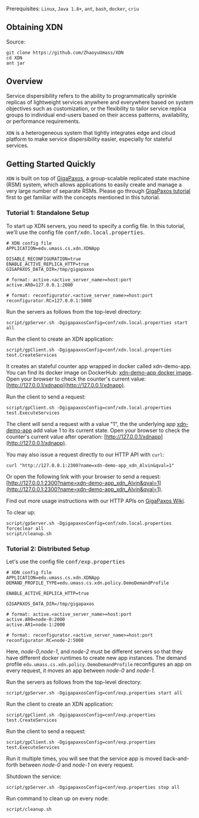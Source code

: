 Prerequisites: `Linux`, `Java 1.8+`, `ant`, `bash`, `docker`, `criu`

Obtaining XDN
-------------
Source:
```
git clone https://github.com/ZhaoyuUmass/XDN
cd XDN
ant jar
```

Overview
-------------
Service dispersibility refers to the ability to programmatically sprinkle replicas of lightweight services anywhere and everywhere based on system objectives such as customization, or the flexibility to tailor service replica groups to individual end-users based on their access patterns, availability, or performance requirements.

`XDN` is a heterogeneous system that tightly integrates edge and cloud platform to make service dispersibility easier, especially for stateful services.


Getting Started Quickly
-----------------------
`XDN` is built on top of [GigaPaxos](<https://github.com/MobilityFirst/gigapaxos>), a group-scalable replicated state machine (RSM) system, which allows applications to easily create and manage a very large number of separate RSMs. Please go through [GigaPaxos tutorial](<https://github.com/MobilityFirst/gigapaxos/wiki>) first to get familiar with the concepts mentioned in this tutorial.

### Tutorial 1: Standalone Setup
To start up XDN servers, you need to specify a config file. In this tutorial, we'll use the config file <tt>conf/xdn.local.properties</tt>.

    # XDN config file
    APPLICATION=edu.umass.cs.xdn.XDNApp
    
    DISABLE_RECONFIGURATION=true
    ENABLE_ACTIVE_REPLICA_HTTP=true
    GIGAPAXOS_DATA_DIR=/tmp/gigapaxos
    
    # format: active.<active_server_name>=host:port
    active.AR0=127.0.0.1:2000
    
    # format: reconfigurator.<active_server_name>=host:port
    reconfigurator.RC=127.0.0.1:5000

Run the servers as follows from the top-level directory:
```
script/gpServer.sh -DgigapaxosConfig=conf/xdn.local.properties start all
```

Run the client to create an XDN application:
```
script/gpClient.sh -DgigapaxosConfig=conf/xdn.local.properties test.CreateServices
```

It creates an stateful counter app wrapped in docker called xdn-demo-app. You can find its docker image on DockerHub: [xdn-demo-app docker image](https://hub.docker.com/repository/docker/oversky710/xdn-demo-app).
Open your browser to check the counter's current value: [http://127.0.0.1/xdnapp](http://127.0.0.1/xdnapp).

Run the client to send a request:
```
script/gpClient.sh -DgigapaxosConfig=conf/xdn.local.properties test.ExecuteServices
```

The client will send a request with a value "1", the the underlying app [xdn-demo-app](https://github.com/ZhaoyuUmass/xdn-demo-app) add value 1 to its current state.
Open your browser to check the counter's current value after operation: [http://127.0.0.1/xdnapp](http://127.0.0.1/xdnapp).

You may also issue a request directly to our HTTP API with `curl`:

```
curl "http://127.0.0.1:2300?name=xdn-demo-app_xdn_Alvin&qval=1"
```

Or open the following link with your browser to send a request: [http://127.0.0.1:2300?name=xdn-demo-app_xdn_Alvin&qval=1](http://127.0.0.1:2300?name=xdn-demo-app_xdn_Alvin&qval=1).

Find out more usage instructions with our HTTP APIs on [GigaPaxos Wiki](http://github.com/MobilityFirst/gigapaxos/wiki).

To clear up:
```
script/gpServer.sh -DgigapaxosConfig=conf/xdn.local.properties forceclear all
script/cleanup.sh
```


### Tutorial 2: Distributed Setup

Let's use the config file <tt>conf/exp.properties</tt>
    
    # XDN config file
    APPLICATION=edu.umass.cs.xdn.XDNApp
    DEMAND_PROFILE_TYPE=edu.umass.cs.xdn.policy.DemoDemandProfile
        
    ENABLE_ACTIVE_REPLICA_HTTP=true
    
    GIGAPAXOS_DATA_DIR=/tmp/gigapaxos
    
    # format: active.<active_server_name>=host:port
    active.AR0=node-0:2000
    active.AR1=node-1:2000
    
    # format: reconfigurator.<active_server_name>=host:port
    reconfigurator.RC=node-2:5000

Here, <i>node-0</i>,<i>node-1</i>, and <i>node-2</i> must be different servers so that they have different docker runtimes to create new app instances.
The demand profile `edu.umass.cs.xdn.policy.DemoDemandProfile` reconfigures an app on every request, it moves an app between <i>node-0</i> and <i>node-1</i>.

Run the servers as follows from the top-level directory:
```
script/gpServer.sh -DgigapaxosConfig=conf/exp.properties start all
```

Run the client to create an XDN application:
```
script/gpClient.sh -DgigapaxosConfig=conf/exp.properties test.CreateServices
```

Run the client to send a request:
```
script/gpClient.sh -DgigapaxosConfig=conf/exp.properties test.ExecuteServices
```

Run it multiple times, you will see that the service app is moved back-and-forth between <i>node-0</i> and <i>node-1</i> on every request.

Shutdown the service:
```
script/gpServer.sh -DgigapaxosConfig=conf/exp.properties stop all
```

Run command to clean up on every node:
```
script/cleanup.sh
```